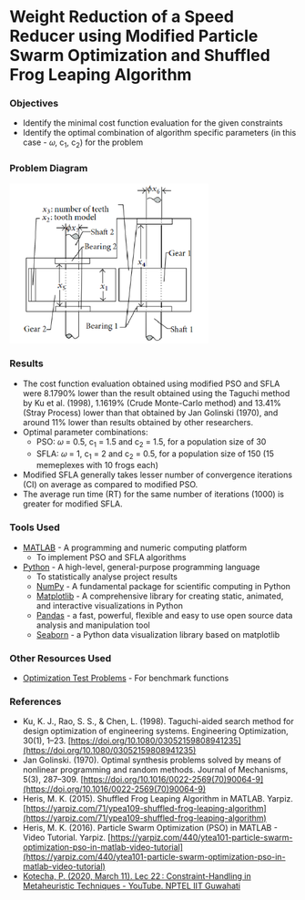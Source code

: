# Weight Reduction of a Speed Reducer using Modified Particle Swarm Optimization and Shuffled Frog Leaping Algorithm

### Objectives
- Identify the minimal cost function evaluation for the given constraints
- Identify the optimal combination of algorithm specific parameters (in this case - 𝜔, c<sub>1</sub>, c<sub>2</sub>) for the problem

### Problem Diagram
<img src="/Figure 6.png" width="350px" title="Golinski speed reducer diagram">

### Results
- The cost function evaluation obtained using modified PSO and SFLA were 8.1790% lower than the result obtained using the Taguchi method by Ku et al. (1998), 1.1619% (Crude Monte-Carlo method) and 13.41% (Stray Process) lower than that obtained by Jan Golinski (1970), and around 11% lower than results obtained by other researchers. 
- Optimal parameter combinations:
  - PSO: 𝜔 = 0.5, c<sub>1</sub> = 1.5 and c<sub>2</sub> = 1.5, for a population size of 30
  - SFLA:  𝜔 = 1, c<sub>1</sub> = 2 and c<sub>2</sub> = 0.5, for a population size of 150 (15 memeplexes with 10 frogs each)
- Modified SFLA generally takes lesser number of convergence iterations (CI) on average as compared to modified PSO.
- The average run time (RT) for the same number of iterations (1000) is greater for modified SFLA. 


### Tools Used
- [MATLAB](https://www.mathworks.com/products/matlab.html) - A programming and numeric computing platform
  - To implement PSO and SFLA algorithms
- [Python](https://www.python.org/) - A high-level, general-purpose programming language
  - To statistically analyse project results
  - [NumPy](https://numpy.org/) - A fundamental package for scientific computing in Python 
  - [Matplotlib](https://matplotlib.org/stable/index.html) - A comprehensive library for creating static, animated, and interactive visualizations in Python
  - [Pandas](https://pandas.pydata.org/) - a fast, powerful, flexible and easy to use open source data analysis and manipulation tool
  - [Seaborn](https://seaborn.pydata.org/) - a Python data visualization library based on matplotlib
  
### Other Resources Used
- [Optimization Test Problems](https://www.sfu.ca/~ssurjano/optimization.html) - For benchmark functions

### References
- Ku, K. J., Rao, S. S., & Chen, L. (1998). Taguchi-aided search method for design optimization of engineering systems. Engineering Optimization, 30(1), 1–23. 
[https://doi.org/10.1080/03052159808941235](https://doi.org/10.1080/03052159808941235)
- Jan Golinski. (1970). Optimal synthesis problems solved by means of nonlinear programming and random methods. Journal of Mechanisms, 5(3), 287–309. [https://doi.org/10.1016/0022-2569(70)90064-9](https://doi.org/10.1016/0022-2569(70)90064-9)
- Heris, M. K. (2015). Shuffled Frog Leaping Algorithm in MATLAB. Yarpiz. [https://yarpiz.com/71/ypea109-shuffled-frog-leaping-algorithm](https://yarpiz.com/71/ypea109-shuffled-frog-leaping-algorithm)
- Heris, M. K. (2016). Particle Swarm Optimization (PSO) in MATLAB - Video Tutorial. Yarpiz. [https://yarpiz.com/440/ytea101-particle-swarm-optimization-pso-in-matlab-video-tutorial](https://yarpiz.com/440/ytea101-particle-swarm-optimization-pso-in-matlab-video-tutorial)
- [Kotecha, P. (2020, March 11). Lec 22 : Constraint-Handling in Metaheuristic Techniques - YouTube. NPTEL IIT Guwahati](https://www.youtube.com/watch?v=ftOzxva86rA&list=PLwdnzlV3ogoUuROTSTBM2mUgtiKIrRn_5&index=24)
